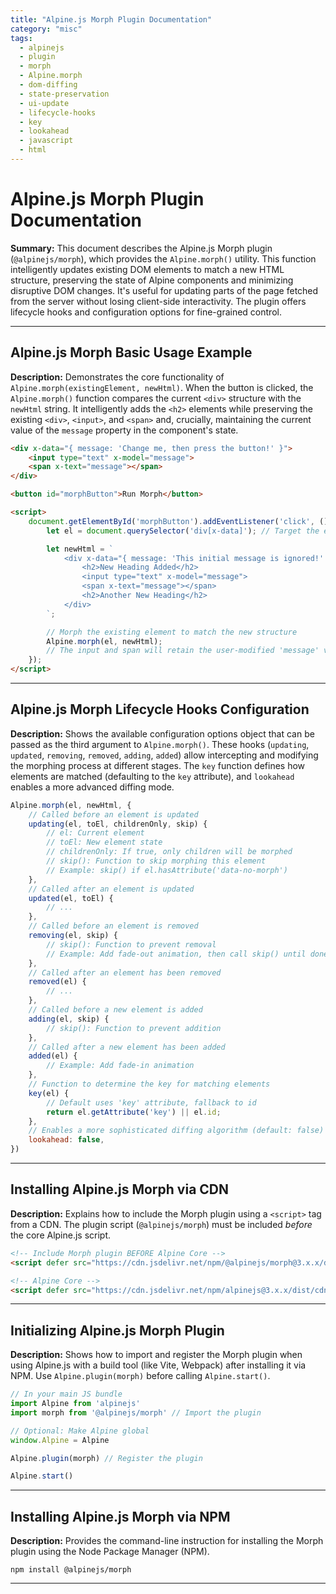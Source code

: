 ```yaml
---
title: "Alpine.js Morph Plugin Documentation"
category: "misc"
tags:
  - alpinejs
  - plugin
  - morph
  - Alpine.morph
  - dom-diffing
  - state-preservation
  - ui-update
  - lifecycle-hooks
  - key
  - lookahead
  - javascript
  - html
---
```


# Alpine.js Morph Plugin Documentation

**Summary:** This document describes the Alpine.js Morph plugin (`@alpinejs/morph`), which provides the `Alpine.morph()` utility. This function intelligently updates existing DOM elements to match a new HTML structure, preserving the state of Alpine components and minimizing disruptive DOM changes. It's useful for updating parts of the page fetched from the server without losing client-side interactivity. The plugin offers lifecycle hooks and configuration options for fine-grained control.

---

## Alpine.js Morph Basic Usage Example

**Description:** Demonstrates the core functionality of `Alpine.morph(existingElement, newHtml)`. When the button is clicked, the `Alpine.morph()` function compares the current `<div>` structure with the `newHtml` string. It intelligently adds the `<h2>` elements while preserving the existing `<div>`, `<input>`, and `<span>` and, crucially, maintaining the current value of the `message` property in the component's state.

```html
<div x-data="{ message: 'Change me, then press the button!' }">
    <input type="text" x-model="message">
    <span x-text="message"></span>
</div>

<button id="morphButton">Run Morph</button>

<script>
    document.getElementById('morphButton').addEventListener('click', () => {
        let el = document.querySelector('div[x-data]'); // Target the existing element

        let newHtml = `
            <div x-data="{ message: 'This initial message is ignored!' }">
                <h2>New Heading Added</h2>
                <input type="text" x-model="message">
                <span x-text="message"></span>
                <h2>Another New Heading</h2>
            </div>
        `;

        // Morph the existing element to match the new structure
        Alpine.morph(el, newHtml);
        // The input and span will retain the user-modified 'message' value.
    });
</script>
```

---

## Alpine.js Morph Lifecycle Hooks Configuration

**Description:** Shows the available configuration options object that can be passed as the third argument to `Alpine.morph()`. These hooks (`updating`, `updated`, `removing`, `removed`, `adding`, `added`) allow intercepting and modifying the morphing process at different stages. The `key` function defines how elements are matched (defaulting to the `key` attribute), and `lookahead` enables a more advanced diffing mode.

```javascript
Alpine.morph(el, newHtml, {
    // Called before an element is updated
    updating(el, toEl, childrenOnly, skip) {
        // el: Current element
        // toEl: New element state
        // childrenOnly: If true, only children will be morphed
        // skip(): Function to skip morphing this element
        // Example: skip() if el.hasAttribute('data-no-morph')
    },
    // Called after an element is updated
    updated(el, toEl) {
        // ...
    },
    // Called before an element is removed
    removing(el, skip) {
        // skip(): Function to prevent removal
        // Example: Add fade-out animation, then call skip() until done
    },
    // Called after an element has been removed
    removed(el) {
        // ...
    },
    // Called before a new element is added
    adding(el, skip) {
        // skip(): Function to prevent addition
    },
    // Called after a new element has been added
    added(el) {
        // Example: Add fade-in animation
    },
    // Function to determine the key for matching elements
    key(el) {
        // Default uses 'key' attribute, fallback to id
        return el.getAttribute('key') || el.id;
    },
    // Enables a more sophisticated diffing algorithm (default: false)
    lookahead: false,
})
```

---

## Installing Alpine.js Morph via CDN

**Description:** Explains how to include the Morph plugin using a `<script>` tag from a CDN. The plugin script (`@alpinejs/morph`) must be included *before* the core Alpine.js script.

```html
<!-- Include Morph plugin BEFORE Alpine Core -->
<script defer src="https://cdn.jsdelivr.net/npm/@alpinejs/morph@3.x.x/dist/cdn.min.js"></script>

<!-- Alpine Core -->
<script defer src="https://cdn.jsdelivr.net/npm/alpinejs@3.x.x/dist/cdn.min.js"></script>
```

---

## Initializing Alpine.js Morph Plugin

**Description:** Shows how to import and register the Morph plugin when using Alpine.js with a build tool (like Vite, Webpack) after installing it via NPM. Use `Alpine.plugin(morph)` before calling `Alpine.start()`.

```javascript
// In your main JS bundle
import Alpine from 'alpinejs'
import morph from '@alpinejs/morph' // Import the plugin

// Optional: Make Alpine global
window.Alpine = Alpine

Alpine.plugin(morph) // Register the plugin

Alpine.start()
```

---

## Installing Alpine.js Morph via NPM

**Description:** Provides the command-line instruction for installing the Morph plugin using the Node Package Manager (NPM).

```shell
npm install @alpinejs/morph
```

---